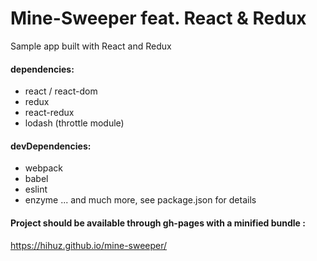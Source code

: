 # Mine-Sweeper feat. React & Redux
Sample app built with React and Redux

#### dependencies:
* react / react-dom
* redux
* react-redux
* lodash (throttle module)

#### devDependencies:
* webpack
* babel
* eslint
* enzyme
... and much more, see package.json for details

#### Project should be available through gh-pages with a minified bundle :
https://hihuz.github.io/mine-sweeper/
